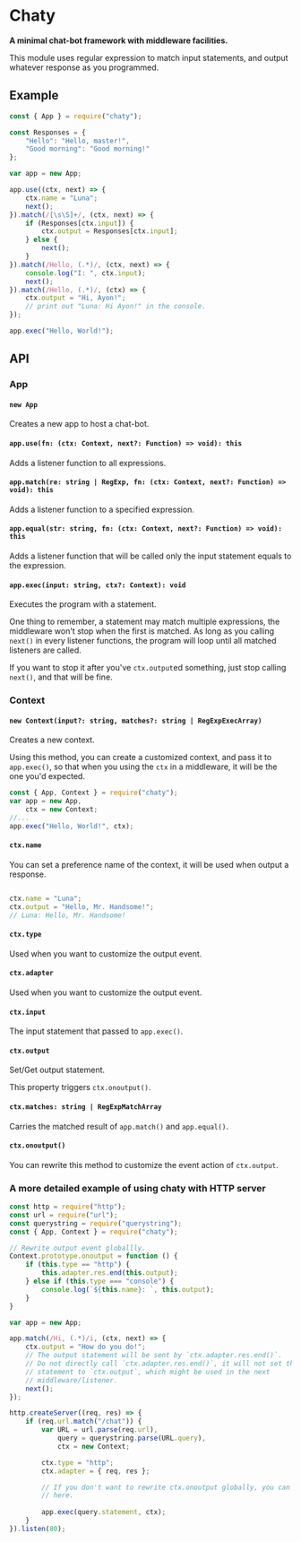 # Chaty

**A minimal chat-bot framework with middleware facilities.**

This module uses regular expression to match input statements, and output 
whatever response as you programmed.

## Example

```javascript
const { App } = require("chaty");

const Responses = {
    "Hello": "Hello, master!",
    "Good morning": "Good morning!"
};

var app = new App;

app.use((ctx, next) => {
    ctx.name = "Luna";
    next();
}).match(/[\s\S]+/, (ctx, next) => {
    if (Responses[ctx.input]) {
        ctx.output = Responses[ctx.input];
    } else {
        next();
    }
}).match(/Hello, (.*)/, (ctx, next) => {
    console.log("I: ", ctx.input);
    next();
}).match(/Hello, (.*)/, (ctx) => {
    ctx.output = "Hi, Ayon!";
    // print out "Luna: Hi Ayon!" in the console.
});

app.exec("Hello, World!");
```

## API

### App

#### `new App`

Creates a new app to host a chat-bot.

#### `app.use(fn: (ctx: Context, next?: Function) => void): this`

Adds a listener function to all expressions.

#### `app.match(re: string | RegExp, fn: (ctx: Context, next?: Function) => void): this`

Adds a listener function to a specified expression.

#### `app.equal(str: string, fn: (ctx: Context, next?: Function) => void): this`

Adds a listener function that will be called only the input statement equals 
to the expression.

#### `app.exec(input: string, ctx?: Context): void`

Executes the program with a statement.

One thing to remember, a statement may match multiple expressions, the 
middleware won't stop when the first is matched. As long as you calling 
`next()` in every listener functions, the program will loop until all matched 
listeners are called.

If you want to stop it after you've `ctx.output`ed something, just stop 
calling `next()`, and that will be fine.

### Context

#### `new Context(input?: string, matches?: string | RegExpExecArray)`

Creates a new context.

Using this method, you can create a customized context, and pass it to 
`app.exec()`, so that when you using the `ctx` in a middleware, it will be the
one you'd expected.

```javascript
const { App, Context } = require("chaty");
var app = new App,
    ctx = new Context;
//...
app.exec("Hello, World!", ctx);
```

#### `ctx.name`

You can set a preference name of the context, it will be used when output a 
response.

```javascript

ctx.name = "Luna";
ctx.output = "Hello, Mr. Handsome!";
// Luna: Hello, Mr. Handsome!
```

#### `ctx.type`

Used when you want to customize the output event.

#### `ctx.adapter`

Used when you want to customize the output event.

#### `ctx.input`

The input statement that passed to `app.exec()`.

#### `ctx.output`

Set/Get output statement.

This property triggers `ctx.onoutput()`.

#### `ctx.matches: string | RegExpMatchArray`

Carries the matched result of `app.match()` and `app.equal()`.

#### `ctx.onoutput()`

You can rewrite this method to customize the event action of `ctx.output`.

### A more detailed example of using **chaty** with HTTP server

```javascript
const http = require("http");
const url = require("url");
const querystring = require("querystring");
const { App, Context } = require("chaty");

// Rewrite output event globallly.
Context.prototype.onoutput = function () {
    if (this.type == "http") {
        this.adapter.res.end(this.output);
    } else if (this.type === "console") {
        console.log(`${this.name}: `, this.output);
    }
}

var app = new App;

app.match(/Hi, (.*)/i, (ctx, next) => {
    ctx.output = "How do you do!";
    // The output statement will be sent by `ctx.adapter.res.end()`.
    // Do not directly call `ctx.adapter.res.end()`, it will not set the 
    // statement to `ctx.output`, which might be used in the next 
    // middleware/listener.
    next();
});

http.createServer((req, res) => {
    if (req.url.match("/chat")) {
        var URL = url.parse(req.url),
            query = querystring.parse(URL.query),
            ctx = new Context;

        ctx.type = "http";
        ctx.adapter = { req, res };

        // If you don't want to rewrite ctx.onoutput globally, you can set it 
        // here.
        
        app.exec(query.statement, ctx);
    }
}).listen(80);
```